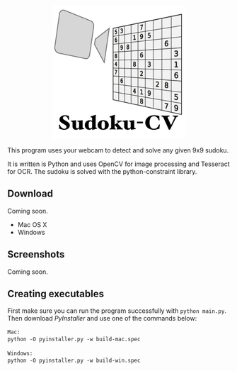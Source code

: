 <div align="center"><img src="Resources/Icon.png" alt="Sudoku-CV Icon"></div>

This program uses your webcam to detect and solve any given 9x9 sudoku.

It is written is Python and uses OpenCV for image processing and Tesseract for OCR. The sudoku is solved with the python-constraint library.

## Download
Coming soon.

- Mac OS X
- Windows

## Screenshots
Coming soon.

## Creating executables
First make sure you can run the program successfully with `python main.py`.
Then download *PyInstaller* and use one of the commands below:

```
Mac:
python -O pyinstaller.py -w build-mac.spec

Windows:
python -O pyinstaller.py -w build-win.spec
```

